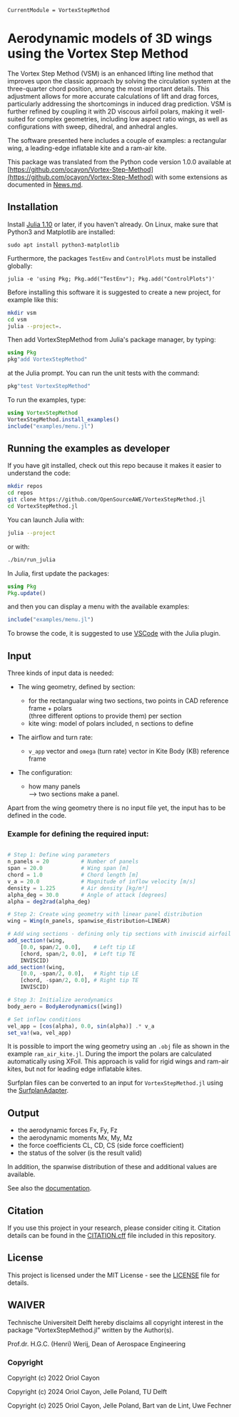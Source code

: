 ```@meta
CurrentModule = VortexStepMethod
```

# Aerodynamic models of 3D wings using the Vortex Step Method

The Vortex Step Method (VSM) is an enhanced lifting line method that improves upon the classic approach by solving the circulation system at the three-quarter chord position, among the most important details. This adjustment allows for more accurate calculations of lift and drag forces, particularly addressing the shortcomings in induced drag prediction. 
VSM is further refined by coupling it with 2D viscous airfoil polars, making it well-suited for complex geometries, 
including low aspect ratio wings, as well as configurations with sweep, dihedral, and anhedral angles.

The software presented here includes a couple of examples: a rectangular wing, a leading-edge inflatable kite and a ram-air kite.

This package was translated from the Python code version 1.0.0 available at [https://github.com/ocayon/Vortex-Step-Method](https://github.com/ocayon/Vortex-Step-Method) with some extensions as documented in [News.md](https://github.com/OpenSourceAWE/VortexStepMethod.jl/blob/main/NEWS.md).

## Installation
Install [Julia 1.10](https://ufechner7.github.io/2024/08/09/installing-julia-with-juliaup.html) or later, 
if you haven't already. On Linux, make sure that Python3 and Matplotlib are installed:
```
sudo apt install python3-matplotlib
```
Furthermore, the packages `TestEnv` and `ControlPlots` must be installed globally:
```
julia -e 'using Pkg; Pkg.add("TestEnv"); Pkg.add("ControlPlots")'
```

Before installing this software it is suggested to create a new project, for example like this:
```bash
mkdir vsm
cd vsm
julia --project=.
```
Then add VortexStepMethod from  Julia's package manager, by typing:
```julia
using Pkg
pkg"add VortexStepMethod"
``` 
at the Julia prompt. You can run the unit tests with the command:
```julia
pkg"test VortexStepMethod"
```
To run the examples, type:
```julia
using VortexStepMethod
VortexStepMethod.install_examples()
include("examples/menu.jl")
```

## Running the examples as developer
If you have git installed, check out this repo because it makes it easier to understand the code:
```bash
mkdir repos
cd repos
git clone https://github.com/OpenSourceAWE/VortexStepMethod.jl
cd VortexStepMethod.jl
```
You can launch Julia with:
```bash
julia --project
```
or with:
```bash
./bin/run_julia
```
In Julia, first update the packages:
```julia
using Pkg
Pkg.update()
```
and then you can display a menu with the available examples:
```julia
include("examples/menu.jl")
```
To browse the code, it is suggested to use [VSCode](https://code.visualstudio.com/) with the Julia plugin.

## Input
Three kinds of input data is needed:

- The wing geometry, defined by section:
  - for the rectangualar wing two sections, two points in CAD reference frame + polars  
    (three different options to provide them) per section
  - kite wing: model of polars included, n sections to define

- The airflow and turn rate:
  - `v_app` vector and `omega` (turn rate) vector in Kite Body (KB) reference frame

- The configuration:
  - how many panels  
    --> two sections make a panel.

Apart from the wing geometry there is no input file yet, the input has to be defined in the code.

### Example for defining the required input:
```julia

# Step 1: Define wing parameters
n_panels = 20          # Number of panels
span = 20.0            # Wing span [m]
chord = 1.0            # Chord length [m]
v_a = 20.0             # Magnitude of inflow velocity [m/s]
density = 1.225        # Air density [kg/m³]
alpha_deg = 30.0       # Angle of attack [degrees]
alpha = deg2rad(alpha_deg)

# Step 2: Create wing geometry with linear panel distribution
wing = Wing(n_panels, spanwise_distribution=LINEAR)

# Add wing sections - defining only tip sections with inviscid airfoil model
add_section!(wing, 
    [0.0, span/2, 0.0],    # Left tip LE 
    [chord, span/2, 0.0],  # Left tip TE
    INVISCID)
add_section!(wing, 
    [0.0, -span/2, 0.0],   # Right tip LE
    [chord, -span/2, 0.0], # Right tip TE
    INVISCID)

# Step 3: Initialize aerodynamics
body_aero = BodyAerodynamics([wing])

# Set inflow conditions
vel_app = [cos(alpha), 0.0, sin(alpha)] .* v_a
set_va!(wa, vel_app)
```
It is possible to import the wing geometry using an `.obj` file as shown in the example `ram_air_kite.jl`. During the import the polars are calculated automatically using XFoil. This approach is valid for rigid wings and ram-air kites, but not for leading edge inflatable kites.

Surfplan files can be converted to an input for `VortexStepMethod.jl` using the [SurfplanAdapter](https://github.com/jellepoland/SurfplanAdapter).

## Output
- the aerodynamic forces Fx, Fy, Fz
- the aerodynamic moments Mx, My, Mz
- the force coefficients CL, CD, CS (side force coefficient)
- the status of the solver (is the result valid)

In addition, the spanwise distribution of these and additional values are available.

See also the [documentation](https://opensourceawe.github.io/VortexStepMethod.jl/dev/).

## Citation
If you use this project in your research, please consider citing it. 
Citation details can be found in the [CITATION.cff](https://github.com/OpenSourceAWE/VortexStepMethod.jl/blob/main/CITATION.cff) file included in this repository.

## License
This project is licensed under the MIT License - see the [LICENSE](https://github.com/OpenSourceAWE/VortexStepMethod.jl/blob/main/LICENSE) file for details.

## WAIVER
Technische Universiteit Delft hereby disclaims all copyright interest in the package “VortexStepMethod.jl” written by the Author(s).

Prof.dr. H.G.C. (Henri) Werij, Dean of Aerospace Engineering

### Copyright
Copyright (c) 2022 Oriol Cayon

Copyright (c) 2024 Oriol Cayon, Jelle Poland, TU Delft

Copyright (c) 2025 Oriol Cayon, Jelle Poland, Bart van de Lint, Uwe Fechner
